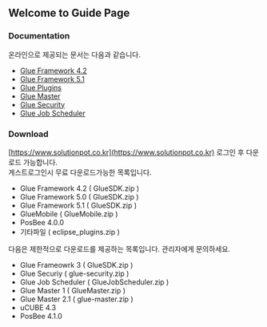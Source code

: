 ## Welcome to Guide Page

### Documentation

온라인으로 제공되는 문서는 다음과 같습니다.

* [Glue Framework 4.2](https://www.solutionpot.co.kr/doc/framework/)
* [Glue Framework 5.1](https://poscoict-glueframework.github.io/5.1/docs/)
* [Glue Plugins](https://www.solutionpot.co.kr/doc/plugins/)
* [Glue Master](https://www.solutionpot.co.kr/doc/master/)
* [Glue Security](https://www.solutionpot.co.kr/doc/security/)
* [Glue Job Scheduler](https://www.solutionpot.co.kr/doc/scheduler/)

### Download

[https://www.solutionpot.co.kr](https://www.solutionpot.co.kr) 로그인 후 다운로드 가능합니다.  
게스트로그인시 무료 다운로드가능한 목록입니다.

* Glue Framework 4.2 ( GlueSDK.zip )
* Glue Framework 5.0 ( GlueSDK.zip )
* Glue Framework 5.1 ( GlueSDK.zip )
* GlueMobile ( GlueMobile.zip )
* PosBee 4.0.0
* 기타파일 ( eclipse_plugins.zip )

다음은 제한적으로 다운로드를 제공하는 목록입니다. 관리자에게 문의하세요.

* Glue Frameowrk 3 ( GlueSDK.zip )
* Glue Securiy ( glue-security.zip )
* Glue Job Scheduler ( GlueJobScheduler.zip )
* Glue Master 1 ( GlueMaster.zip )
* Glue Master 2.1 ( glue-master.zip )
* uCUBE 4.3
* PosBee 4.1.0
